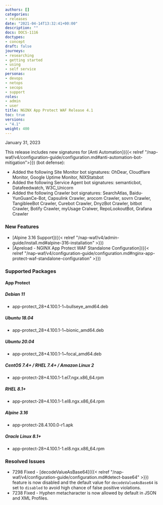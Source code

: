 ```yaml
---
authors: []
categories:
- releases
date: "2021-04-14T13:32:41+00:00"
description: ""
docs: DOCS-1116
doctypes:
- concept
draft: false
journeys:
- researching
- getting started
- using
- self service
personas:
- devops
- netops
- secops
- support
roles:
- admin
- user
title: NGINX App Protect WAF Release 4.1
toc: true
versions:
- "4.1"
weight: 400
---
```


January 31, 2023

This release includes new signatures for [Anti Automation]({{< relref "/nap-waf/v4/configuration-guide/configuration.md#anti-automation-bot-mitigation">}}) (bot defense):

- Added the following Site Monitor bot signatures: OhDear, Cloudflare Monitor, Google Uptime Monitor, NIXStatsbot
- Added the following Service Agent bot signatures: semanticbot, Datafeedwatch, W3C_Unicorn
- Added the following Crawler bot signatures: SearchAtlas, Baidu-YunGuanCe-Bot, Capsulink Crawler, arocom Crawler, sovrn Crawler, TangibleeBot Crawler, Curebot Crawler, DnyzBot Crawler, bitbot Crawler, Botify Crawler, myUsage Cralwer, RepoLookoutBot, Grafana Crawler

### New Features

- [Alpine 3.16 Support]({{< relref "/nap-waf/v4/admin-guide/install.md#alpine-316-installation" >}})
- [Apreload - NGINX App Protect WAF Standalone Configuration]({{< relref "/nap-waf/v4/configuration-guide/configuration.md#nginx-app-protect-waf-standalone-configuration" >}})

### Supported Packages

#### App Protect

##### Debian 11

- app-protect_28+4.100.1-1~bullseye_amd64.deb

##### Ubuntu 18.04

- app-protect_28+4.100.1-1~bionic_amd64.deb

##### Ubuntu 20.04

- app-protect_28+4.100.1-1~focal_amd64.deb

##### CentOS 7.4+ / RHEL 7.4+ / Amazon Linux 2

- app-protect-28+4.100.1-1.el7.ngx.x86_64.rpm

##### RHEL 8.1+

- app-protect-28+4.100.1-1.el8.ngx.x86_64.rpm

##### Alpine 3.16

- app-protect-28.4.100.0-r1.apk

##### Oracle Linux 8.1+

- app-protect-28+4.100.1-1.el8.ngx.x86_64.rpm


### Resolved Issues

- 7298 Fixed - [decodeValueAsBase64]({{< relref "/nap-waf/v4/configuration-guide/configuration.md#detect-base64" >}}) feature is now disabled and the default value for `decodeValueAsBase64` is set to `disabled` to avoid high chance of false positive violations.
- 7238 Fixed - Hyphen metacharacter is now allowed by default in JSON and XML Profiles.

